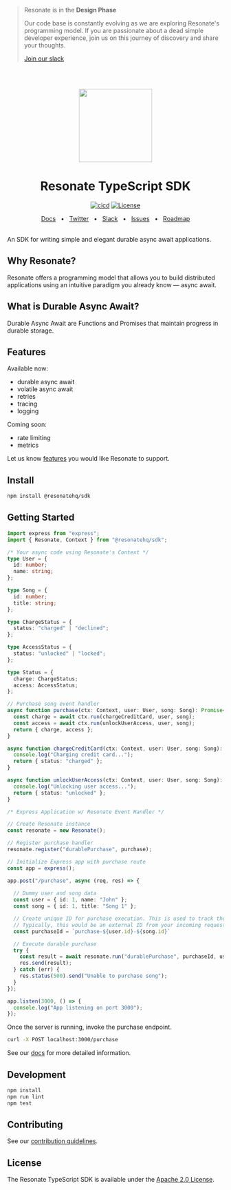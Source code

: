 > Resonate is in the **Design Phase**
> 
> Our code base is constantly evolving as we are exploring Resonate's programming model. If you are passionate about a dead simple developer experience, join us on this journey of discovery and share your thoughts.
>
> [Join our slack](https://resonatehqcommunity.slack.com)

<br /><br />
<p align="center">
   <img height="170"src="https://raw.githubusercontent.com/resonatehq/resonate/main/docs/img/echo.png">
</p>

<h1 align="center">Resonate TypeScript SDK</h1>

<div align="center">

[![cicd](https://github.com/resonatehq/resonate-sdk-ts/actions/workflows/cicd.yaml/badge.svg)](https://github.com/resonatehq/resonate-sdk-ts/actions/workflows/cicd.yaml)
[![License](https://img.shields.io/badge/License-Apache_2.0-blue.svg)](https://opensource.org/licenses/Apache-2.0)

</div>

<div align="center">
  <a href="https://docs.resonatehq.io">Docs</a>
  <span>&nbsp;&nbsp;•&nbsp;&nbsp;</span>
  <a href="https://twitter.com/resonatehqio">Twitter</a>
  <span>&nbsp;&nbsp;•&nbsp;&nbsp;</span>
  <a href="https://resonatehqcommunity.slack.com">Slack</a>
  <span>&nbsp;&nbsp;•&nbsp;&nbsp;</span>
  <a href="https://github.com/resonatehq/resonate-sdk-ts/issues">Issues</a>
  <span>&nbsp;&nbsp;•&nbsp;&nbsp;</span>
  <a href="https://github.com/resonatehq/resonate/issues/131">Roadmap</a>
  <br /><br />
</div>

An SDK for writing simple and elegant durable async await applications.

## Why Resonate?
Resonate offers a programming model that allows you to build distributed applications using an intuitive paradigm you already know — async await.

## What is Durable Async Await?

Durable Async Await are Functions and Promises that maintain progress in durable storage.

## Features

Available now:
- durable async await
- volatile async await
- retries
- tracing
- logging

Coming soon:
- rate limiting
- metrics

Let us know [features](https://github.com/resonatehq/resonate-sdk-ts/issues) you would like Resonate to support.

## Install
```bash
npm install @resonatehq/sdk
```

## Getting Started
```typescript
import express from "express";
import { Resonate, Context } from "@resonatehq/sdk";

/* Your async code using Resonate's Context */
type User = {
  id: number;
  name: string;
};

type Song = {
  id: number;
  title: string;
};

type ChargeStatus = {
  status: "charged" | "declined";
};

type AccessStatus = {
  status: "unlocked" | "locked";
};

type Status = {
  charge: ChargeStatus;
  access: AccessStatus;
};

// Purchase song event handler
async function purchase(ctx: Context, user: User, song: Song): Promise<Status> {
  const charge = await ctx.run(chargeCreditCard, user, song);
  const access = await ctx.run(unlockUserAccess, user, song);
  return { charge, access };
}

async function chargeCreditCard(ctx: Context, user: User, song: Song): Promise<ChargeStatus> {
  console.log("Charging credit card...");
  return { status: "charged" };
}

async function unlockUserAccess(ctx: Context, user: User, song: Song): Promise<AccessStatus> {
  console.log("Unlocking user access...");
  return { status: "unlocked" };
}

/* Express Application w/ Resonate Event Handler */

// Create Resonate instance
const resonate = new Resonate();

// Register purchase handler
resonate.register("durablePurchase", purchase);

// Initialize Express app with purchase route
const app = express();

app.post("/purchase", async (req, res) => {
  
  // Dummy user and song data
  const user = { id: 1, name: "John" };
  const song = { id: 1, title: "Song 1" };

  // Create unique ID for purchase execution. This is used to track the execution. 
  // Typically, this would be an external ID from your incoming request.
  const purchaseId = `purchase-${user.id}-${song.id}`

  // Execute durable purchase
  try {
    const result = await resonate.run("durablePurchase", purchaseId, user, song);
    res.send(result);
  } catch (err) {
    res.status(500).send("Unable to purchase song");
  }
});

app.listen(3000, () => {
  console.log("App listening on port 3000");
});

```

Once the server is running, invoke the purchase endpoint.
```bash
curl -X POST localhost:3000/purchase
```

See our [docs](https://docs.resonatehq.io) for more detailed information.

## Development
```bash
npm install
npm run lint
npm test
```

## Contributing
See our [contribution guidelines](CONTRIBUTING.md).

## License
The Resonate TypeScript SDK is available under the [Apache 2.0 License](LICENSE).
